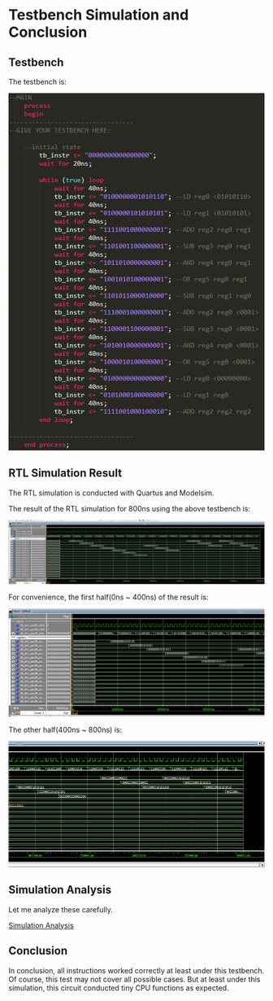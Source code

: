 # Testbench Simulation and Conclusion

## Testbench

The testbench is:

![Testbench%20Simulation%20and%20Conclusion%20957987fb50e3484f8b83251dc5b17d47/Untitled.png](Testbench%20Simulation%20and%20Conclusion%20957987fb50e3484f8b83251dc5b17d47/Untitled.png)

## RTL Simulation Result

The RTL simulation is conducted with Quartus and Modelsim.

The result of the RTL simulation for 800ns using the above testbench is:

![Testbench%20Simulation%20and%20Conclusion%20957987fb50e3484f8b83251dc5b17d47/Untitled%201.png](Testbench%20Simulation%20and%20Conclusion%20957987fb50e3484f8b83251dc5b17d47/Untitled%201.png)

For convenience, the first half(0ns ~ 400ns) of the result is:

![Testbench%20Simulation%20and%20Conclusion%20957987fb50e3484f8b83251dc5b17d47/Untitled%202.png](Testbench%20Simulation%20and%20Conclusion%20957987fb50e3484f8b83251dc5b17d47/Untitled%202.png)

The other half(400ns ~ 800ns) is:

![Testbench%20Simulation%20and%20Conclusion%20957987fb50e3484f8b83251dc5b17d47/Untitled%203.png](Testbench%20Simulation%20and%20Conclusion%20957987fb50e3484f8b83251dc5b17d47/Untitled%203.png)

## Simulation Analysis

Let me analyze these carefully.

[Simulation Analysis](Testbench%20Simulation%20and%20Conclusion%20957987fb50e3484f8b83251dc5b17d47/Simulation%20Analysis%20384ea7b49bab49a98bfef291e0e0364d.csv)

## Conclusion

In conclusion, all instructions worked correctly at least under this testbench. Of course, this test may not cover all possible cases. But at least under this simulation, this circuit conducted tiny CPU functions as expected.